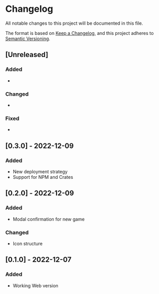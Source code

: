 # Changelog

All notable changes to this project will be documented in this file.

The format is based on [Keep a Changelog](https://keepachangelog.com/en/1.0.0/),
and this project adheres to [Semantic Versioning](https://semver.org/spec/v2.0.0.html).

## [Unreleased]

### Added

*

### Changed

*

### Fixed

*

## [0.3.0] - 2022-12-09

### Added

* New deployment strategy
* Support for NPM and Crates

## [0.2.0] - 2022-12-09

### Added

* Modal confirmation for new game

### Changed

* Icon structure

## [0.1.0] - 2022-12-07

### Added

* Working Web version
